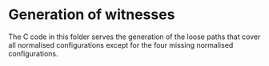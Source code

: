 # Generation of witnesses

The C code in this folder serves the generation of the loose paths that cover all normalised configurations except for the four missing normalised configurations.
